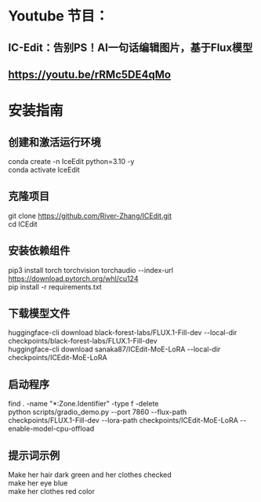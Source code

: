# Youtube 节目：
## IC-Edit：告别PS！AI一句话编辑图片，基于Flux模型  
## https://youtu.be/rRMc5DE4qMo  

# 安装指南

## 创建和激活运行环境
conda create -n IceEdit python=3.10 -y    
conda activate IceEdit  

## 克隆项目
git clone https://github.com/River-Zhang/ICEdit.git  
cd ICEdit  

## 安装依赖组件
pip3 install torch torchvision torchaudio --index-url https://download.pytorch.org/whl/cu124  
pip install -r requirements.txt  



## 下载模型文件
huggingface-cli download black-forest-labs/FLUX.1-Fill-dev --local-dir checkpoints/black-forest-labs/FLUX.1-Fill-dev  
huggingface-cli download sanaka87/ICEdit-MoE-LoRA --local-dir checkpoints/ICEdit-MoE-LoRA  

## 启动程序
find . -name "*:Zone.Identifier" -type f -delete  
python scripts/gradio_demo.py --port 7860 --flux-path checkpoints/FLUX.1-Fill-dev --lora-path checkpoints/ICEdit-MoE-LoRA  --enable-model-cpu-offload  

## 提示词示例
Make her hair dark green and her clothes checked  
make her eye blue  
make her clothes red color  









 
















